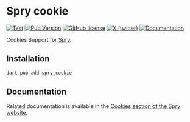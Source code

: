 # Spry cookie

[![Test](https://github.com/medz/spry/actions/workflows/test.yml/badge.svg)](https://github.com/medz/spry/actions/workflows/test.yml)
[![Pub Version](https://img.shields.io/pub/v/spry_cookie.svg)](https://pub.dev/packages/spry_cookie)
[![GitHub license](https://img.shields.io/badge/license-MIT-blue.svg)](https://github.com/medz/spry/blob/main/LICENSE)
[![X (twitter)](https://img.shields.io/badge/twitter-%40shiweidu-blue.svg)](https://twitter.com/shiweidu)
[![Documentation](https://img.shields.io/badge/docs-spry.fun-brightgreen.svg)](https://spry.fun)

Cookies Support for [Spry](https://spry.fun).

## Installation

```bash
dart pub add spry_cookie
```

## Documentation

Related documentation is available in the [Cookies section of the Spry website](https://spry.fun/cookies).
